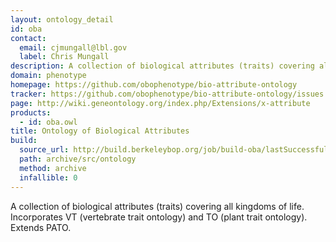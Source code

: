```yaml
---
layout: ontology_detail
id: oba
contact: 
  email: cjmungall@lbl.gov
  label: Chris Mungall
description: A collection of biological attributes (traits) covering all kingdoms of life.
domain: phenotype
homepage: https://github.com/obophenotype/bio-attribute-ontology
tracker: https://github.com/obophenotype/bio-attribute-ontology/issues
page: http://wiki.geneontology.org/index.php/Extensions/x-attribute
products: 
  - id: oba.owl
title: Ontology of Biological Attributes
build:
  source_url: http://build.berkeleybop.org/job/build-oba/lastSuccessfulBuild/artifact/*zip*/archive.zip
  path: archive/src/ontology
  method: archive
  infallible: 0
---
```


A collection of biological attributes (traits) covering all kingdoms of life. Incorporates VT (vertebrate trait ontology) and TO (plant trait ontology). Extends PATO.

